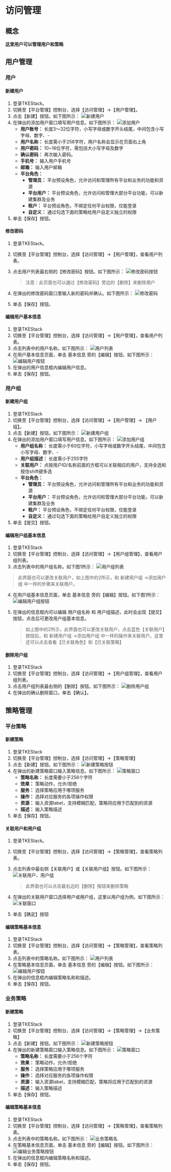 # 访问管理
## 概念
**这里用户可以管理用户和策略**

## 用户管理

### 用户

#### 新建用户

1. 登录TKEStack。
2. 切换至【平台管理】控制台，选择【访问管理】->【用户管理】。
3. 点击【新建】按钮。如下图所示： ![新建用户](../../../images/新建用户.png)
4. 在弹出的添加用户窗口填写用户信息。如下图所示： ![添加用户](../../../images/添加用户.png)
   - **用户账号：** 长度3～32位字符，小写字母或数字开头结尾，中间包含小写字母、数字、-
   - **用户名称：** 长度需小于256字符，用户名称会显示在页面右上角
   - **用户密码：** 10~16位字符，需包括大小写字母及数字
   - **确认密码：** 再次输入密码。
   - **手机号：** 输入用户手机号
   - **邮箱：** 输入用户邮箱
   - **平台角色：**
     - **管理员：** 平台预设角色，允许访问和管理所有平台和业务的功能和资源
     - **平台用户：** 平台预设角色，允许访问和管理大部分平台功能，可以新建集群及业务
     - **租户：** 平台预设角色，不绑定任何平台权限，仅能登录
     - **自定义：**  通过勾选下面的策略给用户自定义独立的权限
5. 单击【保存】按钮。

#### 修改密码

1. 登录TKEStack。

2. 切换至【平台管理】控制台，选择【访问管理】->【用户管理】，查看用户列表。

3. 点击用户列表最右侧的【修改密码】按钮。如下图所示： ![修改密码按钮](../../../images/修改密码按钮.png) 

   > 注意：此页面也可以通过【修改密码】旁边的【删除】来删除用户

4. 在弹出的修改密码窗口里输入新的密码并确认。如下图所示： ![修改密码](../../../images/修改密码.png) 

5. 单击【保存】按钮。

#### 编辑用户基本信息

1. 登录TKEStack
2. 切换至【平台管理】控制台，选择【访问管理】->【用户管理】，查看用户列表。
3. 点击列表中的用户名称。如下图所示： ![用户列表](../../../images/用户列表.png) 
4. 在用户基本信息页面，单击 基本信息 旁的【编辑】按钮。如下图所示： ![编辑用户按钮](../../../images/编辑用户按钮.png) 
5. 在弹出的用户信息框内编辑用户信息。
6. 单击【保存】按钮。

### 用户组
#### 新建用户组
  1. 登录TKEStack
  2. 切换至【平台管理】控制台，选择【访问管理】->【用户管理】-> 【用户组】。
  3. 点击【新建】按钮。如下图所示：
      ![新建用户组](../../../images/新建用户组.png)
  4. 在弹出的添加用户窗口填写用户信息。如下图所示：
      ![添加用户组](../../../images/添加用户组.png)
      + **用户组名称：** 长度需小于60位字符，小写字母或数字开头结尾，中间包含小写字母、数字、-
      + **用户组描述：** 长度需小于255字符
      + **关联用户：** 点按用户ID/名称前面的方框可以关联相应的用户，支持全选和按住shift键多选
      + **平台角色：** 
        + **管理员：** 平台预设角色，允许访问和管理所有平台和业务的功能和资源
        + **平台用户：** 平台预设角色，允许访问和管理大部分平台功能，可以新建集群及业务
        + **租户：** 平台预设角色，不绑定任何平台权限，仅能登录
        + **自定义：**  通过勾选下面的策略给用户自定义独立的权限
  5. 单击【提交】按钮。
#### 编辑用户组基本信息
  1. 登录TKEStack
  2. 切换至【平台管理】控制台，选择【访问管理】->【用户组管理】，查看用户组列表。
  3. 点击列表中的用户组名称。如下图1所示：
      ![用户组列表](../../../images/用户组列表.png) 
> 此界面也可以更改关联用户，如上图中的2所示，和 新建用户组 ->添加用户组 中一样的步骤来关联用户。

4. 在用户组基本信息页面，单击 基本信息 旁的【编辑】按钮。如下图1所示：
   ![编辑用户组按钮](../../../images/编辑用户组按钮.png) 

5. 在弹出的信息框内可以编辑 用户组名称 和 用户组描述，此时会出现【提交】按钮，点击后可更改用户组基本信息。

   > 如上图中的2所示，此界面也可以更改关联用户，点击蓝色【关联用户】按钮后，和 新建用户组 ->添加用户组 中一样的操作来关联用户。这里还可以点击查看【已关联角色】和【已关联策略】

#### 删除用户组
  1. 登录TKEStack
  2. 切换至【平台管理】控制台，选择【访问管理】->【用户组管理】，查看用户组列表。
  3. 点击用户组列表最右侧的【删除】按钮。如下图所示：
      ![删除用户组](../../../images/删除用户组.png) 
  4. 在弹出的确认删除窗口，单击【确认】。

## 策略管理

### 平台策略

#### 新建策略
  1. 登录TKEStack
  2. 切换至【平台管理】控制台，选择【访问管理】->【策略管理】
  3. 点击【新建】按钮。如下图所示：
      ![新建策略按钮](../../../images/新建策略按钮.png)
  4. 在弹出的新建策略窗口输入策略信息。如下图所示：
      ![策略窗口](../../../images/策略窗口.png)
     + **策略名称：** 长度需要小于256个字符
     + **效果：** 策略动作，允许/拒绝
     + **服务：** 选择策略应用于哪项服务
     + **操作：** 选择对应服务的各项操作权限
     + **资源：** 输入资源label，支持模糊匹配，策略将应用于匹配到的资源
     + **描述：** 输入策略描述
  5. 单击【保存】按钮。
#### 关联用户和用户组
  1. 登录TKEStack。

  2. 切换至【平台管理】控制台，选择【访问管理】->【策略管理】，查看策略列表。

  3. 点击列表中最右侧【关联用户】或【关联用户组】按钮。如下图所示：
      ![关联用户、用户组](../../../images/关联用户用户组.png)
      
      > 此界面也可以点击最右边的【删除】按钮来删除策略
      
  4. 在弹出的关联用户窗口选择用户或用户组，这里以用户组为例。如下图所示：
      ![关联窗口](../../../images/策略用户组.png)

  5. 单击【确定】按钮

#### 编辑策略基本信息

1. 登录TKEStack
2. 切换至【平台管理】控制台，选择【访问管理】->【策略管理】，查看策略列表。
3. 点击列表中的策略名称。如下图所示： ![用户列表](../../../images/策略名.png) 
4. 在策略基本信息页面，单击 基本信息 旁的【编辑】按钮。如下图所示： ![编辑用户按钮](../../../images/编辑策略按钮.png) 
5. 在弹出的信息框内编辑策略名称和描述。
6. 单击【保存】按钮。

### 业务策略

#### 新建策略
  1. 登录TKEStack
  2. 切换至【平台管理】控制台，选择【访问管理】->【策略管理】->【业务策略】
  3. 点击【新建】按钮。如下图所示：
    ![新建策略按钮](../../../images/新建业务策略按钮.png)
  4. 在弹出的新建策略窗口输入策略信息。如下图所示：
    ![策略窗口](../../../images/策略窗口.png)
     + **策略名称：** 长度需要小于256个字符
     + **效果：** 策略动作，允许/拒绝
     + **服务：** 选择策略应用于哪项服务
     + **操作：** 选择对应服务的各项操作权限
     + **资源：** 输入资源label，支持模糊匹配，策略将应用于匹配到的资源
     + **描述：** 输入策略描述
  5. 单击【保存】按钮。

#### 编辑策略基本信息

1. 登录TKEStack
2. 切换至【平台管理】控制台，选择【访问管理】->【策略管理】，查看策略列表。
3. 点击列表中的策略名称。如下图所示： ![业务策略名](../../../images/业务策略名.png) 
4. 在策略基本信息页面，单击 基本信息 旁的【编辑】按钮。如下图所示： ![编辑业务策略按钮](../../../images/编辑业务策略按钮.png) 
5. 在弹出的信息框内编辑策略名称和描述。
6. 单击【保存】按钮。